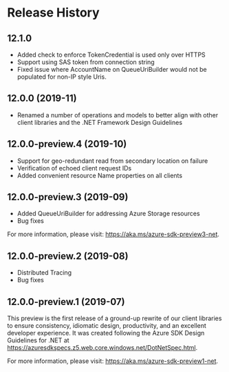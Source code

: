 Release History
===============

12.1.0
--------------------------
- Added check to enforce TokenCredential is used only over HTTPS
- Support using SAS token from connection string
- Fixed issue where AccountName on QueueUriBuilder would not be populated
  for non-IP style Uris.

12.0.0 (2019-11)
----------------
- Renamed a number of operations and models to better align with other client
  libraries and the .NET Framework Design Guidelines

12.0.0-preview.4 (2019-10)
--------------------------
- Support for geo-redundant read from secondary location on failure
- Verification of echoed client request IDs
- Added convenient resource Name properties on all clients

12.0.0-preview.3 (2019-09)
--------------------------
- Added QueueUriBuilder for addressing Azure Storage resources
- Bug fixes

For more information, please visit: https://aka.ms/azure-sdk-preview3-net.

12.0.0-preview.2 (2019-08)
--------------------------
- Distributed Tracing
- Bug fixes

12.0.0-preview.1 (2019-07)
--------------------------
This preview is the first release of a ground-up rewrite of our client
libraries to ensure consistency, idiomatic design, productivity, and an
excellent developer experience.  It was created following the Azure SDK Design
Guidelines for .NET at https://azuresdkspecs.z5.web.core.windows.net/DotNetSpec.html.

For more information, please visit: https://aka.ms/azure-sdk-preview1-net.
